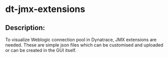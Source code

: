 # dt-jmx-extensions

## Description: 
<p> To visualize Weblogic connection pool in Dynatrace, JMX extensions are needed. These are simple json files which can be customised and uploaded or can be created in the GUI itself.
